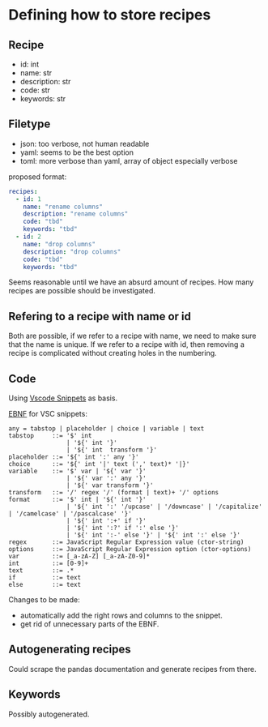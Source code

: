 # Defining how to store recipes

## Recipe

- id: int
- name: str
- description: str
- code: str
- keywords: str

## Filetype

- json: too verbose, not human readable
- yaml: seems to be the best option
- toml: more verbose than yaml, array of object especially verbose

proposed format:

```yaml
recipes:
  - id: 1
    name: "rename columns"
    description: "rename columns"
    code: "tbd"
    keywords: "tbd"
  - id: 2
    name: "drop columns"
    description: "drop columns"
    code: "tbd"
    keywords: "tbd"
```

Seems reasonable until we have an absurd amount of recipes. How many recipes are possible should be investigated.

## Refering to a recipe with name or id

Both are possible, if we refer to a recipe with name, we need to make sure that the name is unique.
If we refer to a recipe with id, then removing a recipe is complicated without creating holes in the numbering.

## Code

Using [Vscode Snippets](https://code.visualstudio.com/docs/editor/userdefinedsnippets) as basis.

[EBNF](https://en.wikipedia.org/wiki/Extended_Backus-Naur_form) for VSC snippets:

```ebnf
any = tabstop | placeholder | choice | variable | text
tabstop     ::= '$' int
                | '${' int '}'
                | '${' int  transform '}'
placeholder ::= '${' int ':' any '}'
choice      ::= '${' int '|' text (',' text)* '|}'
variable    ::= '$' var | '${' var '}'
                | '${' var ':' any '}'
                | '${' var transform '}'
transform   ::= '/' regex '/' (format | text)+ '/' options
format      ::= '$' int | '${' int '}'
                | '${' int ':' '/upcase' | '/downcase' | '/capitalize' | '/camelcase' | '/pascalcase' '}'
                | '${' int ':+' if '}'
                | '${' int ':?' if ':' else '}'
                | '${' int ':-' else '}' | '${' int ':' else '}'
regex       ::= JavaScript Regular Expression value (ctor-string)
options     ::= JavaScript Regular Expression option (ctor-options)
var         ::= [_a-zA-Z] [_a-zA-Z0-9]*
int         ::= [0-9]+
text        ::= .*
if          ::= text
else        ::= text
```

Changes to be made:

- automatically add the right rows and columns to the snippet.
- get rid of unnecessary parts of the EBNF.

## Autogenerating recipes

Could scrape the pandas documentation and generate recipes from there.

## Keywords

Possibly autogenerated.
